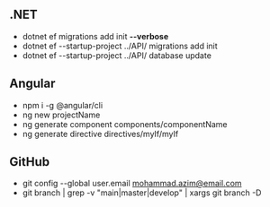 ## .NET
- dotnet ef migrations add init  **--verbose**
- dotnet ef --startup-project ../API/ migrations add init
- dotnet ef --startup-project ../API/ database update

## Angular
-  npm i -g @angular/cli
-  ng new projectName
-  ng generate component components/componentName
-  ng generate directive directives/myIf/myIf

## GitHub
 - git config --global user.email mohammad.azim@email.com
 - git branch | grep -v "main\|master\|develop" | xargs git branch -D
